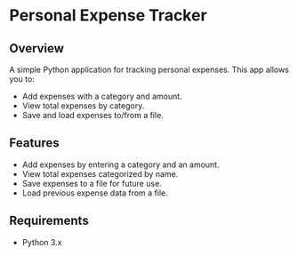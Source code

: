 # Personal Expense Tracker

## Overview
A simple Python application for tracking personal expenses. This app allows you to:
- Add expenses with a category and amount.
- View total expenses by category.
- Save and load expenses to/from a file.

## Features
- Add expenses by entering a category and an amount.
- View total expenses categorized by name.
- Save expenses to a file for future use.
- Load previous expense data from a file.

## Requirements
- Python 3.x

